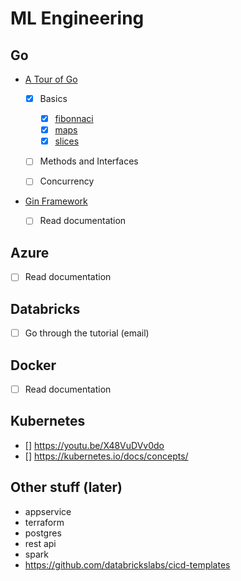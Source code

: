 # ML Engineering

## Go

* [A Tour of Go](tour.golang.org)

  * [x] Basics

    * [x] [fibonnaci](go/exercises/exercise-fibonnaci-closure.go)
    * [x] [maps](go/exercises/exercise-maps.go)
    * [x] [slices](go/exercises/exercise-slices.go)

  * [ ] Methods and Interfaces
  * [ ] Concurrency

* [Gin Framework](github.com/gin-gonic/gin)

  * [ ] Read documentation

## Azure

* [ ] Read documentation

## Databricks

* [ ] Go through the tutorial (email)

## Docker

* [ ] Read documentation

## Kubernetes

* [] <https://youtu.be/X48VuDVv0do>
* [] <https://kubernetes.io/docs/concepts/>

## Other stuff (later)

* appservice
* terraform
* postgres
* rest api
* spark
* https://github.com/databrickslabs/cicd-templates